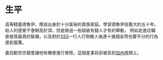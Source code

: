<!-- TITLE: 烏馬 -->
<!-- SUBTITLE: 『嗨，很高興和你們一起冒險，呵呵呵。』 -->

# 生平
高等精靈德魯伊，應該出身於十分富裕的貴族家庭。學習德魯伊技藝大約五十年。
給人的感覺不會眼高於頂，但是做過一些超級有錢人才有的舉動，
例如走進店鋪直接買最貴的裝備，以及對於[SSS](/角色/列表/Super_Starlight_Striker)一行人打倒敵人後連十幾個金幣也要平分的行為感到震驚。

委託勸世宗親會讓他有機會進行冒險，這個差事目前被丟到[加內特](/角色/加內特)頭上。